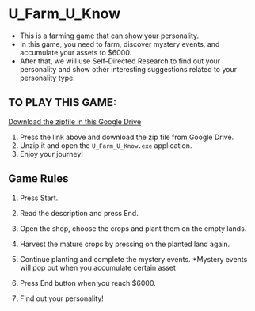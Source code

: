 # U_Farm_U_Know

- This is a farming game that can show your personality.  
- In this game, you need to farm, discover mystery events, and accumulate your assets to $6000.  
- After that, we will use Self-Directed Research to find out your personality and show other interesting suggestions related to your personality type.


## TO PLAY THIS GAME:

[Download the zipfile in this Google Drive](https://drive.google.com/drive/folders/15-57oU7CFtr9uGSUhw8FgDVpmbd7QcTQ?usp=sharing)  
1. Press the link above and download the zip file from Google Drive.  
2. Unzip it and open the `U_Farm_U_Know.exe` application.  
3. Enjoy your journey!


## Game Rules

1. Press Start.
2. Read the description and press End.
4. Open the shop, choose the crops and plant them on the empty lands.
5. Harvest the mature crops by pressing on the planted land again.
6. Continue planting and complete the mystery events. *Mystery events will pop out when you accumulate certain asset

7. Press End button when you reach $6000.
8. Find out your personality!

